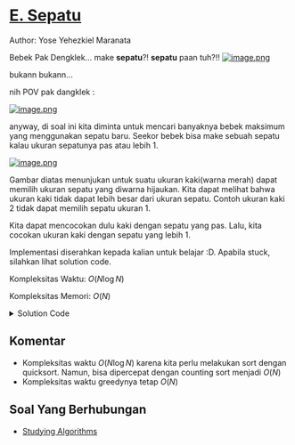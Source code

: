 # [E. Sepatu](https://tlx.toki.id/courses/competitive/chapters/06/problems/E)

Author: Yose Yehezkiel Maranata

Bebek Pak Dengklek... make **sepatu**?! **sepatu** paan tuh?!!
[![image.png](https://i.postimg.cc/jd0hTSbB/image.png)](https://postimg.cc/c6h3MZ6c)

bukann bukann...

nih POV pak dangklek : 

[![image.png](https://i.postimg.cc/cHGJH2L1/image.png)](https://postimg.cc/67zKbHZF)

anyway, di soal ini kita diminta untuk mencari banyaknya bebek maksimum yang menggunakan sepatu baru. Seekor bebek bisa make sebuah sepatu kalau ukuran sepatunya pas atau lebih 1. 

[![image.png](https://i.postimg.cc/N047t3tT/image.png)](https://postimg.cc/B8j1cwXQ)

Gambar diatas menunjukan untuk suatu ukuran kaki(warna merah) dapat memilih ukuran sepatu yang diwarna hijaukan. Kita dapat melihat bahwa ukuran kaki tidak dapat lebih besar dari ukuran sepatu. Contoh ukuran kaki 2 tidak dapat memilih sepatu ukuran 1. 

Kita dapat mencocokan dulu kaki dengan sepatu yang pas. Lalu, kita cocokan ukuran kaki dengan sepatu yang lebih 1. 

Implementasi diserahkan kepada kalian untuk belajar :D. Apabila stuck, silahkan lihat solution code.

Kompleksitas Waktu: $O(N \log N)$

Kompleksitas Memori: $O(N)$

<details>
  <summary>Solution Code</summary>

```c++
#include <bits/stdc++.h>

using namespace std;

int main() {
  int n, m;
  cin >> n >> m;
  int freq[100005];
  vector<int> bebek(n);

  for (int i = 0; i < n; i++) cin >> bebek[i];
  sort(bebek.begin(), bebek.end());

  memset(freq, 0, sizeof freq);
  for (int i = 0; i < m; i++) {
    int a;
    cin >> a;
    freq[a]++;
  }

  int cnt = 0;
  for (int a : bebek) {
    if (freq[a] > 0)
      cnt++, freq[a]--;
    else if (freq[a + 1] > 0)
      cnt++, freq[a + 1]--;
  }
  cout << cnt << endl;
}
```
</details>


## Komentar
    
- Kompleksitas waktu $O(N \log N)$ karena kita perlu melakukan sort dengan quicksort. Namun, bisa dipercepat dengan counting sort menjadi $O(N)$ 
- Kompleksitas waktu greedynya tetap $O(N)$




## Soal Yang Berhubungan
    
- [Studying Algorithms](https://codeforces.com/gym/102951/problem/B)


